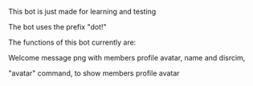 This bot is just made for learning and testing

The bot uses the prefix "dot!"

The functions of this bot currently are:

Welcome message png with members profile avatar, name and disrcim,

"avatar" command, to show members profile avatar